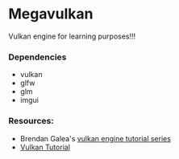 # Megavulkan

Vulkan engine for learning purposes!!!

### Dependencies
- vulkan
- glfw
- glm
- imgui

### Resources:
- Brendan Galea's [vulkan engine tutorial series](https://www.youtube.com/channel/UC9pXmjxsQHeFH9vgCeRsHcw)
- [Vulkan Tutorial](https://vulkan-tutorial.com/Introduction)
